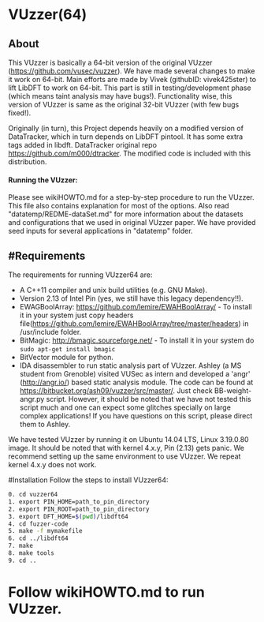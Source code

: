 VUzzer(64)
===========

About
------
This VUzzer is basically a 64-bit version of the original VUzzer (https://github.com/vusec/vuzzer). We have made several changes to make it work on 64-bit. Main efforts are made by Vivek (githubID: vivek425ster) to lift LibDFT to work on 64-bit. This part is still in testing/development phase (which means taint analysis may have bugs!). Functionality wise, this version of VUzzer is same as the original 32-bit VUzzer (with few bugs fixed!). 

Originally (in turn), this Project depends heavily on a  modified version of DataTracker, which in turn depends on LibDFT pintool. It has some extra tags added in libdft. DataTracker original repo https://github.com/m000/dtracker. The modified code is included with this distribution.

#### Running the VUzzer:
Please see wikiHOWTO.md for a step-by-step procedure to run the VUzzer. This file also contains explanation for most of the options. Also read "datatemp/REDME-dataSet.md" for more information about the datasets and configurations that we used in original VUzzer paper. We have provided seed inputs for several applications in "datatemp" folder.


#Requirements
-------------
The requirements for running VUzzer64 are:

*  A C++11 compiler and unix build utilities (e.g. GNU Make). 
*  Version 2.13 of Intel Pin (yes, we still have this legacy dependency!!). 
*  EWAGBoolArray: https://github.com/lemire/EWAHBoolArray/ - To install it in your system just copy headers file(https://github.com/lemire/EWAHBoolArray/tree/master/headers)
   in /usr/include folder.
*  BitMagic: http://bmagic.sourceforge.net/ - To install it in your system do ```sudo apt-get install bmagic```
*  BitVector module for python.
*  IDA disassembler to run static analysis part of VUzzer. Ashley (a MS student from Grenoble) visited VUSec as intern and developed a 'angr' (http://angr.io/) based static analysis module. The code can be found at https://bitbucket.org/ash09/vuzzer/src/master/. Just check BB-weight-angr.py script. However, it should be noted that we have not tested this script much and one can expect some glitches specially on large complex applications! If you have questions on this script, please direct them to Ashley.

We have tested VUzzer by running it on Ubuntu 14.04 LTS, Linux 3.19.0.80 image. It should be noted that with kernel 4.x.y, Pin (2.13) gets panic. We recommend setting up the same environment to use VUzzer. We repeat kernel 4.x.y does not work. 

#Installation
Follow the steps to install VUzzer64:
```sh
0. cd vuzzer64
1. export PIN_HOME=path_to_pin_directory
2. export PIN_ROOT=path_to_pin_directory
3. export DFT_HOME=$(pwd)/libdft64
4. cd fuzzer-code
5. make -f mymakefile
6. cd ../libdft64
7. make
8. make tools
9. cd ..
```

# Follow wikiHOWTO.md to run VUzzer.


